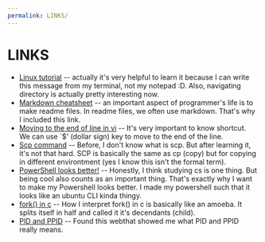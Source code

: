 ```yaml
---
permalink: LINKS/
---
```


# LINKS
* [Linux tutorial](https://www.youtube.com/watch?si=59V2boc0XfmlFekg&v=oGyJr-iUwt8&feature=youtu.be) -- actually it's very helpful to learn it because I can write this message from my terminal, not my notepad :D. Also, navigating directory is actually pretty interesting now.
* [Markdown cheatsheet](https://github.com/adam-p/markdown-here/wiki/Markdown-Cheatsheet) -- an important aspect of programmer's life is to make readme files. In readme files, we often use markdown. That's why I included this link.
* [Moving to the end of line in vi](https://stackoverflow.com/questions/105721/how-do-i-move-to-end-of-line-in-vim) -- It's very important to know shortcut. We can use `$' (dollar sign) key to move to the end of the line.
* [Scp command](https://www.howtogeek.com/804179/scp-command-linux/) -- Before, I don't know what is scp. But after learning it, it's not that hard. SCP is basically the same as cp (copy) but for copying in different environtment (yes I know this isn't the formal term).
* [PowerShell looks better!](https://www.youtube.com/watch?v=-G6GbXGo4wo) -- Honestly, I think studying cs is one thing. But being cool also counts as an important thing. That's exactly why I want to make my Powershell looks better. I made my powershell such that it looks like an ubuntu CLI kinda thingy.
* [fork() in c](https://www.geeksforgeeks.org/fork-system-call/) -- How I interpret fork() in c is basically like an amoeba. It splits itself in half and called it it's decendants (child). 
* [PID and PPID](https://linuxguru85.blogspot.com/2014/07/what-are-pid-and-ppid-child-and-parent.html) -- Found this webthat showed me what PID and PPID really means.
